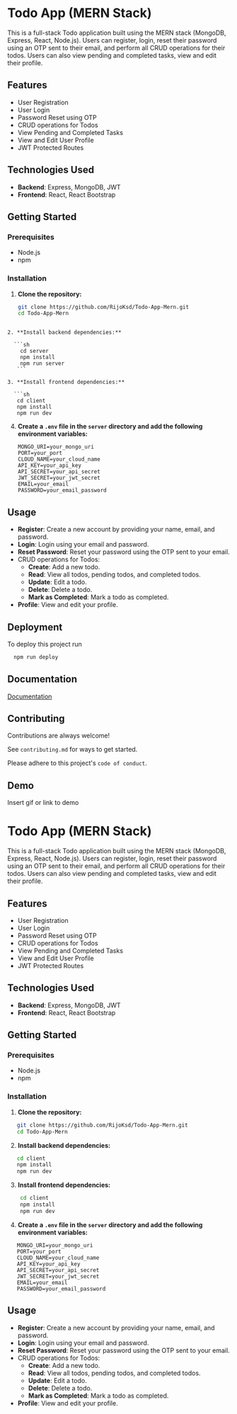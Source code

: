 # Todo App (MERN Stack)

This is a full-stack Todo application built using the MERN stack (MongoDB, Express, React, Node.js). Users can register, login, reset their password using an OTP sent to their email, and perform all CRUD operations for their todos. Users can also view pending and completed tasks, view and edit their profile.

## Features

- User Registration
- User Login
- Password Reset using OTP
- CRUD operations for Todos
- View Pending and Completed Tasks
- View and Edit User Profile
- JWT Protected Routes

## Technologies Used

- **Backend**: Express, MongoDB, JWT
- **Frontend**: React, React Bootstrap

## Getting Started

### Prerequisites

- Node.js
- npm

### Installation

1. **Clone the repository:**

   ```sh
   git clone https://github.com/RijoKsd/Todo-App-Mern.git
   cd Todo-App-Mern

 ```

2. **Install backend dependencies:**

   ```sh
     cd server
     npm install
     npm run server
    ```

3. **Install frontend dependencies:**

   ```sh
    cd client
    npm install
    npm run dev
   ```

4. **Create a `.env` file in the `server` directory and add the following environment variables:**

   ```env
   MONGO_URI=your_mongo_uri
   PORT=your_port
   CLOUD_NAME=your_cloud_name
   API_KEY=your_api_key
   API_SECRET=your_api_secret
   JWT_SECRET=your_jwt_secret
   EMAIL=your_email
   PASSWORD=your_email_password
   ```


## Usage

-  **Register**: Create a new account by providing your name, email, and password.
- **Login**: Login using your email and password.
- **Reset Password**: Reset your password using the OTP sent to your email.
- CRUD operations for Todos:
  - **Create**: Add a new todo.
  - **Read**: View all todos, pending todos, and completed todos.
  - **Update**: Edit a todo.
  - **Delete**: Delete a todo.
  - **Mark as Completed**: Mark a todo as completed.
- **Profile**: View and edit your profile.


 
## Deployment

To deploy this project run

```bash
  npm run deploy
```


## Documentation

[Documentation](https://linktodocumentation)


## Contributing

Contributions are always welcome!

See `contributing.md` for ways to get started.

Please adhere to this project's `code of conduct`.


## Demo

Insert gif or link to demo

# Todo App (MERN Stack)

This is a full-stack Todo application built using the MERN stack (MongoDB, Express, React, Node.js). Users can register, login, reset their password using an OTP sent to their email, and perform all CRUD operations for their todos. Users can also view pending and completed tasks, view and edit their profile.

## Features

- User Registration
- User Login
- Password Reset using OTP
- CRUD operations for Todos
- View Pending and Completed Tasks
- View and Edit User Profile
- JWT Protected Routes

## Technologies Used

- **Backend**: Express, MongoDB, JWT
- **Frontend**: React, React Bootstrap

## Getting Started

### Prerequisites

- Node.js
- npm

### Installation

1. **Clone the repository:**

```sh
   git clone https://github.com/RijoKsd/Todo-App-Mern.git
   cd Todo-App-Mern
```

2. **Install backend dependencies:**
 ```bash
    cd client
    npm install
    npm run dev
```

3. **Install frontend dependencies:**

```bash
    cd client
    npm install
    npm run dev
```

4. **Create a `.env` file in the `server` directory and add the following environment variables:**

```env
   MONGO_URI=your_mongo_uri
   PORT=your_port
   CLOUD_NAME=your_cloud_name
   API_KEY=your_api_key
   API_SECRET=your_api_secret
   JWT_SECRET=your_jwt_secret
   EMAIL=your_email
   PASSWORD=your_email_password
```


## Usage

-  **Register**: Create a new account by providing your name, email, and password.
- **Login**: Login using your email and password.
- **Reset Password**: Reset your password using the OTP sent to your email.
- CRUD operations for Todos:
  - **Create**: Add a new todo.
  - **Read**: View all todos, pending todos, and completed todos.
  - **Update**: Edit a todo.
  - **Delete**: Delete a todo.
  - **Mark as Completed**: Mark a todo as completed.
- **Profile**: View and edit your profile.
